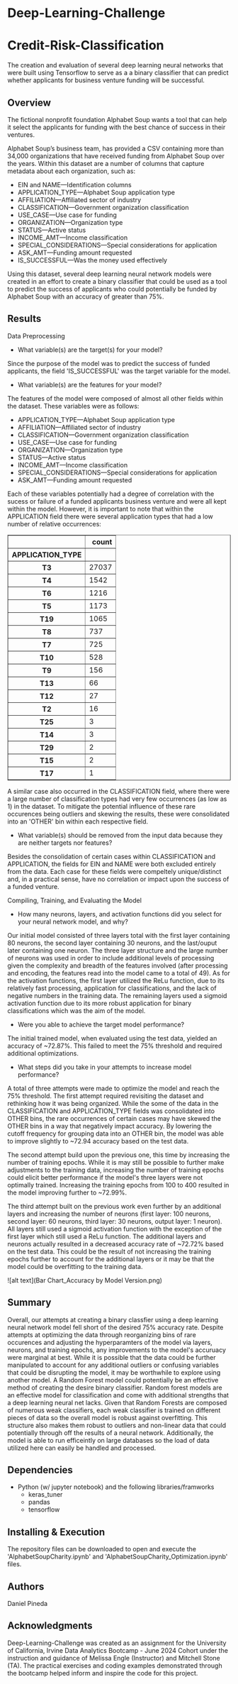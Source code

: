 # Deep-Learning-Challenge
# Credit-Risk-Classification

The creation and evaluation of several deep learning neural networks that were built using Tensorflow to serve as a a binary classifier that can predict whether applicants for business venture funding will be successful.

## Overview
The fictional nonprofit foundation Alphabet Soup wants a tool that can help it select the applicants for funding with the best chance of success in their ventures. 

Alphabet Soup’s business team, has provided a CSV containing more than 34,000 organizations that have received funding from Alphabet Soup over the years. Within this dataset are a number of columns that capture metadata about each organization, such as:

* EIN and NAME—Identification columns
* APPLICATION_TYPE—Alphabet Soup application type
* AFFILIATION—Affiliated sector of industry
* CLASSIFICATION—Government organization classification
* USE_CASE—Use case for funding
* ORGANIZATION—Organization type
* STATUS—Active status
* INCOME_AMT—Income classification
* SPECIAL_CONSIDERATIONS—Special considerations for application
* ASK_AMT—Funding amount requested
* IS_SUCCESSFUL—Was the money used effectively

Using this dataset, several deep learning neural network models were created in an effort to create a binary classifier that could be used as a tool to predict the success of applicants who could potentially be funded by Alphabet Soup with an accuracy of greater than 75%.

## Results

Data Preprocessing
* What variable(s) are the target(s) for your model?    

Since the purpose of the model was to predict the success of funded applicants, the field 'IS_SUCCESSFUL' was the target variable for the model.

* What variable(s) are the features for your model?

The features of the model were composed of almost all other fields within the dataset.  These variables were as follows:
   * APPLICATION_TYPE—Alphabet Soup application type
   * AFFILIATION—Affiliated sector of industry
   * CLASSIFICATION—Government organization classification
   * USE_CASE—Use case for funding
   * ORGANIZATION—Organization type
   * STATUS—Active status
   * INCOME_AMT—Income classification
   * SPECIAL_CONSIDERATIONS—Special considerations for application
   * ASK_AMT—Funding amount requested
    
Each of these variables potentially had a degree of correlation with the sucess or failure of a funded applicants business venture and were all kept within the model.  However, it is important to note that within the APPLICATION field there were several application types that had a low number of relative occurrences:

<div>
<table border="1" class="dataframe">
  <thead>
    <tr style="text-align: right;">
      <th></th>
      <th>count</th>
    </tr>
    <tr>
      <th>APPLICATION_TYPE</th>
      <th></th>
    </tr>
  </thead>
  <tbody>
    <tr>
      <th>T3</th>
      <td>27037</td>
    </tr>
    <tr>
      <th>T4</th>
      <td>1542</td>
    </tr>
    <tr>
      <th>T6</th>
      <td>1216</td>
    </tr>
    <tr>
      <th>T5</th>
      <td>1173</td>
    </tr>
    <tr>
      <th>T19</th>
      <td>1065</td>
    </tr>
    <tr>
      <th>T8</th>
      <td>737</td>
    </tr>
    <tr>
      <th>T7</th>
      <td>725</td>
    </tr>
    <tr>
      <th>T10</th>
      <td>528</td>
    </tr>
    <tr>
      <th>T9</th>
      <td>156</td>
    </tr>
    <tr>
      <th>T13</th>
      <td>66</td>
    </tr>
    <tr>
      <th>T12</th>
      <td>27</td>
    </tr>
    <tr>
      <th>T2</th>
      <td>16</td>
    </tr>
    <tr>
      <th>T25</th>
      <td>3</td>
    </tr>
    <tr>
      <th>T14</th>
      <td>3</td>
    </tr>
    <tr>
      <th>T29</th>
      <td>2</td>
    </tr>
    <tr>
      <th>T15</th>
      <td>2</td>
    </tr>
    <tr>
      <th>T17</th>
      <td>1</td>
    </tr>
  </tbody>
</table>
</div>

A similar case also occurred in the CLASSIFICATION field, where there were a large number of classification types had very few occurrences (as low as 1) in the dataset.  To mitigate the potential influence of these rare occurences being outliers and skewing the results, these were consolidated into an 'OTHER' bin within each respective field.

* What variable(s) should be removed from the input data because they are neither targets nor features?

Besides the consolidation of certain cases within CLASSIFICATION and APPLICATION, the fields for EIN and NAME were both excluded entirely from the data.  Each case for these fields were compeltely unique/distinct and, in a practical sense, have no correlation or impact upon the success of a funded venture.

Compiling, Training, and Evaluating the Model
* How many neurons, layers, and activation functions did you select for your neural network model, and why?

Our initial model consisted of three layers total with the first layer containing 80 neurons, the second layer containing 30 neurons, and the last/ouput later containing one neuron.  The three layer structure and the large number of neurons was used in order to include additional levels of processing given the complexity and breadth of the features involved (after processing and encoding, the features read into the model came to a total of 49).  As for the activation functions, the first layer utilized the ReLu function, due to its relatively fast processing, application for classifications, and the lack of negative numbers in the training data.  The remaining layers used a sigmoid activation function due to its more robust application for binary classifications which was the aim of the model.


* Were you able to achieve the target model performance?

The initial trained model, when evaluated using the test data, yielded an accuracy of ~72.87%.  This failed to meet the 75% threshold and required additional optimizations.

* What steps did you take in your attempts to increase model performance?



A total of three attempts were made to optimize the model and reach the 75% threshold.  The first attempt required revisiting the dataset and rethinking how it was being organized.  While the some of the data in the CLASSIFICATION and APPLICATION_TYPE fields was consolidated into OTHER bins, the rare occurrences of certain cases may have skewed the OTHER bins in a way that negatively impact accuracy.  By lowering the cutoff frequency for grouping data into an OTHER bin, the model was able to improve slightly to ~72.94 accuracy based on the test data.

The second attempt build upon the previous one, this time by increasing the number of training epochs.  While it is may still be possible to further make adjustments to the training data, increasing the number of training epochs could elicit better performance if the model's three layers were not optimally trained.  Increasing the training epochs from 100 to 400 resulted in the model improving further to ~72.99%.

The third attempt built on the previous work even further by an additional layers and increasing the number of neurons (first layer: 100 neurons, second layer: 60 neurons, third layer: 30 neurons, output layer: 1 neuron).  All layers still used a sigmoid activation function with the exception of the first layer which still used a ReLu function.  The additional layers and neurons actually resulted in a decreased accuracy rate of ~72.72% based on the test data.  This could be the result of not increasing the training epochs further to account for the additional layers or it may be that the model could be overfitting to the training data.

![alt text](Bar Chart_Accuracy by Model Version.png)


## Summary
Overall, our attempts at creating a binary classfier using a deep learning neural network model fell short of the desired 75% accuracy rate.  Despite attempts at optimizing the data through reorganizing bins of rare occurences and adjusting the hyperparamters of the model via layers, neurons, and training epochs, any improvements to the model's accuruacy were marginal at best.  While it is possible that the data could be further manipulated to account for any additional outliers or confusing variables that could be disrupting the model, it may be worthwhile to explore using another model.  A Random Forest model could potentially be an effective method of creating the desire binary classifier.  Random forest models are an effective model for classification and come with additional strengths that a deep learning neural net lacks.  Given that Random Forests are composed of numerous weak classifiers, each weak classifier is trained on different pieces of data so the overall model is robust against overfitting.  This structure also makes them robust to outliers and non-linear data that could potentially through off the results of a neural network.  Additionally, the model is able to run efficeintly on large databases so the load of data utilized here can easily be handled and processed.


## Dependencies
* Python (w/ jupyter notebook) and the following libraries/framworks
    * keras_tuner
    * pandas
    * tensorflow

## Installing & Execution
The repository files can be downloaded to open and execute the 'AlphabetSoupCharity.ipynb' and 'AlphabetSoupCharity_Optimization.ipynb' files.

## Authors

Daniel Pineda

## Acknowledgments
Deep-Learning-Challenge was created as an assignment for the University of California, Irvine Data Analytics Bootcamp - June 2024 Cohort under the instruction and guidance of Melissa Engle (Instructor) and Mitchell Stone (TA).
The practical exercises and coding examples demonstrated through the bootcamp helped inform and inspire the code for this project.